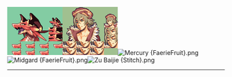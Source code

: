 ![Brunhilda {FaerieFruit}.png](https://raw.githubusercontent.com/Klokinator/FE-Repo/main/Portrait%20Repository/Non-FE%20Properties/Dragalia/Brunhilda%20%7BFaerieFruit%7D.png "Brunhilda {FaerieFruit}.png")![Irfan {Stitch}.png](https://raw.githubusercontent.com/Klokinator/FE-Repo/main/Portrait%20Repository/Non-FE%20Properties/Dragalia/Irfan%20%7BStitch%7D.png "Irfan {Stitch}.png")![Mercury {FaerieFruit}.png](https://raw.githubusercontent.com/Klokinator/FE-Repo/main/Portrait%20Repository/Non-FE%20Properties/Dragalia/Mercury%20%7BFaerieFruit%7D.png "Mercury {FaerieFruit}.png")![Midgard {FaerieFruit}.png](https://raw.githubusercontent.com/Klokinator/FE-Repo/main/Portrait%20Repository/Non-FE%20Properties/Dragalia/Midgard%20%7BFaerieFruit%7D.png "Midgard {FaerieFruit}.png")![Zu Baijie {Stitch}.png](https://raw.githubusercontent.com/Klokinator/FE-Repo/main/Portrait%20Repository/Non-FE%20Properties/Dragalia/Zu%20Baijie%20%7BStitch%7D.png "Zu Baijie {Stitch}.png")



----

